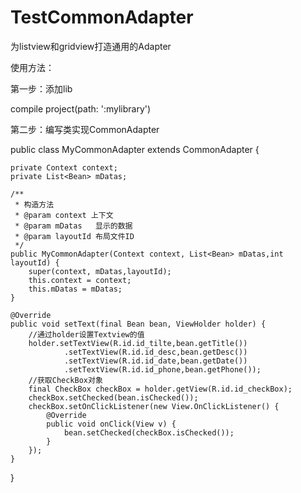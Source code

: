 # TestCommonAdapter
为listview和gridview打造通用的Adapter

使用方法：

第一步：添加lib

compile project(path: ':mylibrary')

第二步：编写类实现CommonAdapter<T>

public class MyCommonAdapter extends CommonAdapter<Bean> {

    private Context context;
    private List<Bean> mDatas;

    /**
     * 构造方法
     * @param context 上下文
     * @param mDatas   显示的数据
     * @param layoutId 布局文件ID
     */
    public MyCommonAdapter(Context context, List<Bean> mDatas,int layoutId) {
        super(context, mDatas,layoutId);
        this.context = context;
        this.mDatas = mDatas;
    }

    @Override
    public void setText(final Bean bean, ViewHolder holder) {
        //通过holder设置Textview的值
        holder.setTextView(R.id.id_tilte,bean.getTitle())
                .setTextView(R.id.id_desc,bean.getDesc())
                .setTextView(R.id.id_date,bean.getDate())
                .setTextView(R.id.id_phone,bean.getPhone());
        //获取CheckBox对象
        final CheckBox checkBox = holder.getView(R.id.id_checkBox);
        checkBox.setChecked(bean.isChecked());
        checkBox.setOnClickListener(new View.OnClickListener() {
            @Override
            public void onClick(View v) {
                bean.setChecked(checkBox.isChecked());
            }
        });
    }
}

